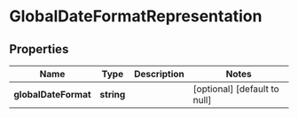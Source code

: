 # GlobalDateFormatRepresentation

## Properties
Name | Type | Description | Notes
------------ | ------------- | ------------- | -------------
**globalDateFormat** | **string** |  | [optional] [default to null]


